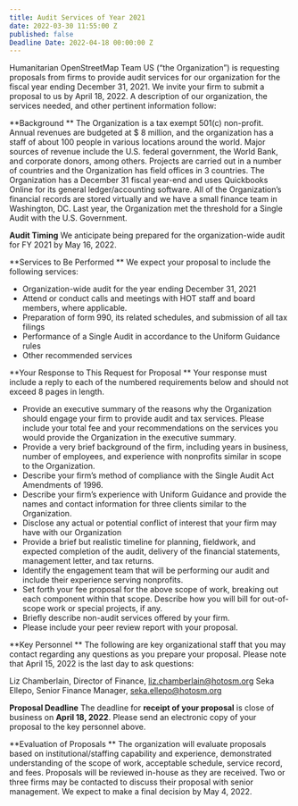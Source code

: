 ```yaml
---
title: Audit Services of Year 2021
date: 2022-03-30 11:55:00 Z
published: false
Deadline Date: 2022-04-18 00:00:00 Z
---
```


Humanitarian OpenStreetMap Team US (“the Organization”) is requesting proposals from firms to provide audit services for our organization for the fiscal year ending December 31, 2021. We invite your firm to submit a proposal to us by April 18, 2022. A description of our organization, the services needed, and other pertinent information follow:

**Background **
The Organization is a tax exempt 501(c) non-profit.  Annual revenues are budgeted at $ 8 million, and the organization has a staff of about 100 people in various locations around the world. Major sources of revenue include the U.S. federal government, the World Bank, and corporate donors, among others. Projects are carried out in a number of countries and the Organization has field offices in 3 countries. The Organization has a December 31 fiscal year-end and uses Quickbooks Online for its general ledger/accounting software. All of the Organization’s financial records are stored virtually and we have a small finance team in Washington, DC. Last year, the Organization met the threshold for a Single Audit with the U.S. Government. 

**Audit Timing**
We anticipate being prepared for the organization-wide audit for FY 2021 by May 16, 2022. 

**Services to Be Performed **
We expect your proposal to include the following services:
* Organization-wide audit for the year ending December 31, 2021
* Attend or conduct calls and meetings with HOT staff and board members, where applicable.
* Preparation of form 990, its related schedules, and submission of all tax filings 
* Performance of a Single Audit in accordance to the Uniform Guidance rules  
* Other recommended services


**Your Response to This Request for Proposal **
Your response must include a reply to each of the numbered requirements below and should not exceed 8 pages in length.
* Provide an executive summary of the reasons why the Organization should engage your firm to provide audit and tax services.  Please include your total fee and your recommendations on the services you would provide the Organization in the executive summary.
* Provide a very brief background of the firm, including years in business, number of employees, and experience with nonprofits similar in scope to the Organization.
* Describe your firm’s method of compliance with the Single Audit Act Amendments of 1996.
* Describe your firm’s experience with Uniform Guidance and provide the names and contact information for three clients similar to the Organization.
* Disclose any actual or potential conflict of interest that your firm may have with our Organization
* Provide a brief but realistic timeline for planning, fieldwork, and expected completion of the audit, delivery of the financial statements, management letter, and tax returns.
* Identify the engagement team that will be performing our audit and include their experience serving nonprofits.
* Set forth your fee proposal for the above scope of work, breaking out each component within that scope.  Describe how you will bill for out-of-scope work or special projects, if any. 
* Briefly describe non-audit services offered by your firm.
* Please include your peer review report with your proposal.

**Key Personnel **
The following are key organizational staff that you may contact regarding any questions as you prepare your proposal. Please note that April 15, 2022 is the  last day to ask questions: 

Liz Chamberlain, Director of Finance, liz.chamberlain@hotosm.org
Seka Ellepo, Senior Finance Manager, seka.ellepo@hotosm.org 	

**Proposal Deadline**
The deadline for **receipt of your proposal** is close of business on **April 18, 2022**.  Please send an electronic copy of your proposal to the key personnel above.

**Evaluation of Proposals **
The organization will evaluate proposals based on institutional/staffing capability and experience, demonstrated understanding of the scope of work, acceptable schedule, service record, and fees. Proposals will be reviewed in-house as they are received.  Two or three firms may be contacted to discuss their proposal with senior management.  We expect to make a final decision by May 4, 2022.   
